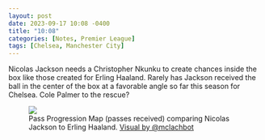 ```yaml
---
layout: post
date: 2023-09-17 10:08 -0400
title: "10:08"
categories: [Notes, Premier League]
tags: [Chelsea, Manchester City]
---
```


Nicolas Jackson needs a Christopher Nkunku to create chances inside the box like those created for Erling Haaland. Rarely has Jackson received the ball in the center of the box at a favorable angle so far this season for Chelsea. Cole Palmer to the rescue?

<figure>
    <img src="https://i.imgur.com/7iw8IHW.jpg">
    <figcaption>Pass Progression Map (passes received) comparing Nicolas Jackson to Erling Haaland. <a href="https://x.com/mclachbot?s=21&t=YC8lQJTh43E_mBQW40Ct2g">Visual by @mclachbot</a></figcaption>
</figure>


